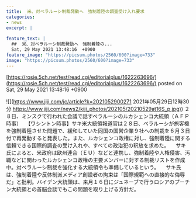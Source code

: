 ```yaml
---
title:  米、対ベラルーシ制裁発動へ　強制着陸の調査受け入れ要求  
categories:
- news
excerpt: |
  
feature_text: |
  ##  米、対ベラルーシ制裁発動へ　強制着陸の...
  Sat, 29 May 2021 13:48:16  +0900
feature_image: "https://picsum.photos/2560/600?image=733"
image: "https://picsum.photos/2560/600?image=733"
---
```


[https://rosie.5ch.net/test/read.cgi/editorialplus/1622263696/](https://rosie.5ch.net/test/read.cgi/editorialplus/1622263696/)
posted on Sat, 29 May 2021 13:48:16  +0900

<!--more-->

![](https://www.jiji.com/jc/article?k=2021052900271 2021年05月29日12時30分 [https://www.jiji.com/news2/kiji_photos/202105/20210529at16S_p.jpg)](https://www.jiji.com/news2/kiji_photos/202105/20210529at16S_p.jpg)) ２８日、ミンスクで行われた会議で話すベラルーシのルカシェンコ大統領（ＡＦＰ時事） 　【ワシントン時事】サキ米大統領報道官は２８日、ベラルーシが旅客機を強制着陸させた問題で、緩和していた同国の国営企業９社への制裁を６月３日付で再発動すると発表した。また、ルカシェンコ政権に対し、強制着陸に関する信頼できる国際的調査の受け入れや、すべての政治犯の釈放を求めた。 　サキ氏によると、米政府は欧州連合（ＥＵ）などと連携し、強制着陸や人権侵害、汚職などに関わったルカシェンコ政権の主要メンバーに対する制裁リストを作成中。対ベラルーシ制裁を強化する大統領令も準備しているという。 　サキ氏は、強制着陸や反体制派メディア創設者の拘束は「国際規範への直接的な侮辱だ」と批判。バイデン大統領は、来月１６日にジュネーブで行うロシアのプーチン大統領との首脳会談でもこの問題を取り上げる方針だ。
